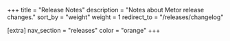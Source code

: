 +++
title = "Release Notes"
description = "Notes about Metor release changes."
sort_by = "weight"
weight = 1
redirect_to = "/releases/changelog"

[extra]
nav_section = "releases"
color = "orange"
+++
